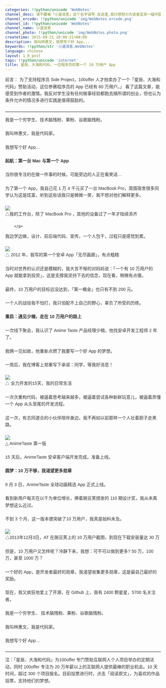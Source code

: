 ```yaml
---
categories: !!python/unicode 'WebNotes'
channel_desc: 请不要被「小道消息」这个名字误导.在这里,我只想努力为读者呈现一幅中国互联网的清明上河图.
channel_ercode: !!python/unicode 'img/WebNotes.ercode.png'
channel_id: !!python/unicode 'WebNotes'
channel_name: 小道消息
channel_photo: !!python/unicode 'img/WebNotes.photo.png'
createtime: 2015-09-21 10:08:21+00:00
description: 我叫林惠文，我想写个好 App...
keywords: !!python/str '小道消息,WebNotes'
language: chinese
layout: 1_0_post
tags: !!python/unicode 'internet'
title: 星辰、大海和代码，一位程序员的第一个 10 万用户 App
---
```

<div class="rich_media_content" id="js_content">
<p style="font-family: Avenir, sans-serif; line-height: 1.6em; border: 0px; margin-top: 2px; margin-bottom: 22px; padding: 0px; outline: 0px; color: rgb(51, 51, 51); white-space: normal;">
         前言：
         <span style="color: rgb(51, 51, 51); font-family: Avenir, sans-serif;">
          为了支持程序员 Side Project，100offer 人才拍卖办了一个「星辰、大海和代码」赞助活动，这位参赛程序员的 App 已经有 60 万用户。」
         </span>
         看了这篇文章，能感受到作者的激情。我反对学生没有任何做事经验都跑去搞所谓的创业，但也认为条件允许的情况多进行实践是值得鼓励的。
        </p>
<hr style="font-family: Avenir, sans-serif; line-height: 1.6em; border-right-width: 0px; border-bottom-width: 0px; border-left-width: 0px; border-top-style: solid; border-top-color: rgb(234, 234, 234); height: 1px; margin: 1em 0px; padding: 0px; color: rgb(51, 51, 51); white-space: normal;"/>
<p style="font-family: Avenir, sans-serif; line-height: 1.6em; border: 0px; margin-top: 2px; margin-bottom: 22px; padding: 0px; outline: 0px; color: rgb(51, 51, 51); white-space: normal;">
         我是一个穷学生、技术脑残粉、果粉、谷歌脑残粉。
        </p>
<p style="font-family: Avenir, sans-serif; line-height: 1.6em; border: 0px; margin-top: 2px; margin-bottom: 22px; padding: 0px; outline: 0px; color: rgb(51, 51, 51); white-space: normal;">
         我叫林惠文，我是代码家。
        </p>
<p style="font-family: Avenir, sans-serif; line-height: 1.6em; border: 0px; margin-top: 2px; margin-bottom: 22px; padding: 0px; outline: 0px; color: rgb(51, 51, 51); white-space: normal;">
         我想写个好 App…
        </p>
<p style="font-family: Avenir, sans-serif; line-height: 1.6em; border: 0px; margin-top: 2px; margin-bottom: 22px; padding: 0px; outline: 0px; color: rgb(51, 51, 51); white-space: normal;">
<strong>
          起航：第一台 Mac 与第一个 App
         </strong>
</p>
<p style="font-family: Avenir, sans-serif; line-height: 1.6em; border: 0px; margin-top: 2px; margin-bottom: 22px; padding: 0px; outline: 0px; color: rgb(51, 51, 51); white-space: normal;">
         当你很专注的在做一件事的时候，可能旁边的人正在看笑话…
        </p>
<p style="font-family: Avenir, sans-serif; line-height: 1.6em; border: 0px; margin-top: 2px; margin-bottom: 22px; padding: 0px; outline: 0px; color: rgb(51, 51, 51); white-space: normal;">
         为了第一个 App，我自己花 1 万 4 千元买了一台 MacBook Pro，周围宿舍很多同学认为这是炫富，听到这些话我只是微微一笑，我不想对他们解释更多。
        </p>
<p style="font-family: Avenir, sans-serif; line-height: 1.6em; border: 0px; margin-top: 2px; margin-bottom: 22px; padding: 0px; outline: 0px; color: rgb(51, 51, 51); white-space: normal;">
<img data-ratio="0.75" data-s="300,640" data-src="" data-type="jpeg" data-w="440" src="{{ '/img/ow5rEn8QGlG1CvVNibJeriaeJtDaOWcVMicHIEYu8QlzQfHOIreVcfOF16FXQcGdWuyULiaL8WTeA1arCvLBYjaOzg.jpeg' | prepend: site.img | replace: '//','/' }}"/>
<br/>
          △我的工作台，除了
          <span style="color: rgb(51, 51, 51); font-family: Avenir, sans-serif;">
           MacBook Pro
          </span>
          ，其他的设备过了一年才陆续添齐
         
        </p>
<p style="font-family: Avenir, sans-serif; line-height: 1.6em; border: 0px; margin-top: 2px; margin-bottom: 22px; padding: 0px; outline: 0px; color: rgb(51, 51, 51); white-space: normal;">
         我边学边做，设计、前后端代码、宣传，一个人包干，过程只是感觉到累。
        </p>
<p style="font-family: Avenir, sans-serif; line-height: 1.6em; border: 0px; margin-top: 2px; margin-bottom: 22px; padding: 0px; outline: 0px; color: rgb(51, 51, 51); white-space: normal;">
<img data-ratio="0.8336520076481836" data-s="300,640" data-src="" data-type="jpeg" data-w="" src="{{ '/img/ow5rEn8QGlG1CvVNibJeriaeJtDaOWcVMicOibCUg47YChUIlR17sbDJBsiaGFiaF3pmaZyyK2dFlFHibt9gOIiaLw6BOA.jpeg' | prepend: site.img | replace: '//','/' }}"/>
<br/>
         △ 2012 年，我写的第一个安卓 App「无尽画廊」，有点粗糙
        </p>
<p style="font-family: Avenir, sans-serif; line-height: 1.6em; border: 0px; margin-top: 2px; margin-bottom: 22px; padding: 0px; outline: 0px; color: rgb(51, 51, 51); white-space: normal;">
         当时对世界的认识还是模糊的，我大言不惭的对妈妈说：「一个有 10 万用户的 App 就能拿到投资」，这是支撑我坚持下去的信念，现在看，稍微有点傻。
        </p>
<p style="font-family: Avenir, sans-serif; line-height: 1.6em; border: 0px; margin-top: 2px; margin-bottom: 22px; padding: 0px; outline: 0px; color: rgb(51, 51, 51); white-space: normal;">
         最终，10 万用户的目标远没达到，「第一桶金」也只有不到 200 元。
        </p>
<p style="font-family: Avenir, sans-serif; line-height: 1.6em; border: 0px; margin-top: 2px; margin-bottom: 22px; padding: 0px; outline: 0px; color: rgb(51, 51, 51); white-space: normal;">
         一个人的战役我不怕打，我只怕配不上自己的野心，辜负了所受的历练。
        </p>
<p style="font-family: Avenir, sans-serif; line-height: 1.6em; border: 0px; margin-top: 2px; margin-bottom: 22px; padding: 0px; outline: 0px; color: rgb(51, 51, 51); white-space: normal;">
<strong>
          重启：遇见少楠，走在 10 万用户的路上
         </strong>
</p>
<p style="font-family: Avenir, sans-serif; line-height: 1.6em; border: 0px; margin-top: 2px; margin-bottom: 22px; padding: 0px; outline: 0px; color: rgb(51, 51, 51); white-space: normal;">
         一次线下聚会，我认识了 Anime Taste 产品经理少楠，他找安卓开发工程师 2 年了。
        </p>
<p style="font-family: Avenir, sans-serif; line-height: 1.6em; border: 0px; margin-top: 2px; margin-bottom: 22px; padding: 0px; outline: 0px; color: rgb(51, 51, 51); white-space: normal;">
         我俩一见如故，他重新点燃了我要写一个好 App 的梦想。
        </p>
<p style="font-family: Avenir, sans-serif; line-height: 1.6em; border: 0px; margin-top: 2px; margin-bottom: 22px; padding: 0px; outline: 0px; color: rgb(51, 51, 51); white-space: normal;">
         一周后，我在博客上郑重写下承诺：同学，等我好消息！
        </p>
<p style="font-family: Avenir, sans-serif; line-height: 1.6em; border: 0px; margin-top: 2px; margin-bottom: 22px; padding: 0px; outline: 0px; color: rgb(51, 51, 51); white-space: normal;">
<img data-ratio="0.5610328638497653" data-src="" data-type="gif" data-w="426" src="{{ '/img/ow5rEn8QGlG1CvVNibJeriaeJtDaOWcVMicsBbVIPSElgPI0C8z9PEWTEDH32Kr0Hrfw8IULF8yGmM4YVoibu8Elbg.gif' | prepend: site.img | replace: '//','/' }}"/>
<br/>
         △ 全力开发的15天，我的日常生活
        </p>
<p style="font-family: Avenir, sans-serif; line-height: 1.6em; border: 0px; margin-top: 2px; margin-bottom: 22px; padding: 0px; outline: 0px; color: rgb(51, 51, 51); white-space: normal;">
         一次次重构代码，被逼着思考越来越多，被逼着尝试各种新鲜玩意儿，被逼着弄懂一个 App 从头至尾的开发流程。
        </p>
<p style="font-family: Avenir, sans-serif; line-height: 1.6em; border: 0px; margin-top: 2px; margin-bottom: 22px; padding: 0px; outline: 0px; color: rgb(51, 51, 51); white-space: normal;">
         这一次，有志同道合的小伙伴陪伴身边，我不再如以前那样一个人壮着胆子走黑路。
        </p>
<p style="font-family: Avenir, sans-serif; line-height: 1.6em; border: 0px; margin-top: 2px; margin-bottom: 22px; padding: 0px; outline: 0px; color: rgb(51, 51, 51); white-space: normal;">
<img data-ratio="0.6749521988527725" data-s="300,640" data-src="" data-type="jpeg" data-w="" src="{{ '/img/ow5rEn8QGlG1CvVNibJeriaeJtDaOWcVMicl7Wlg9ibRLlIpQfHyJ3oYmlZMI4MuAxVaXooukFm1ibXYbiag6Sm8eqGw.jpeg' | prepend: site.img | replace: '//','/' }}"/>
<br/>
         △ AnimeTaste 第一版
        </p>
<p style="font-family: Avenir, sans-serif; line-height: 1.6em; border: 0px; margin-top: 2px; margin-bottom: 22px; padding: 0px; outline: 0px; color: rgb(51, 51, 51); white-space: normal;">
         15 天后，AnimeTaste 安卓客户端开发完成，准备上线。
        </p>
<p style="font-family: Avenir, sans-serif; line-height: 1.6em; border: 0px; margin-top: 2px; margin-bottom: 22px; padding: 0px; outline: 0px; color: rgb(51, 51, 51); white-space: normal;">
<strong>
          圆梦：10 万不够，我渴望更多勋章
         </strong>
</p>
<p style="font-family: Avenir, sans-serif; line-height: 1.6em; border: 0px; margin-top: 2px; margin-bottom: 22px; padding: 0px; outline: 0px; color: rgb(51, 51, 51); white-space: normal;">
         9 月 3 日，AnimeTaste 全球动画精选 App 正式上线。
        </p>
<p style="font-family: Avenir, sans-serif; line-height: 1.6em; border: 0px; margin-top: 2px; margin-bottom: 22px; padding: 0px; outline: 0px; color: rgb(51, 51, 51); white-space: normal;">
         看到新用户每天在以千为单位增长，捧着豌豆荚颁发的 110 期设计奖，我从未离梦想这么近过。
        </p>
<p style="font-family: Avenir, sans-serif; line-height: 1.6em; border: 0px; margin-top: 2px; margin-bottom: 22px; padding: 0px; outline: 0px; color: rgb(51, 51, 51); white-space: normal;">
         不到 3 个月，这一版本便突破了10 万用户，我真是始料未及。
        </p>
<p style="font-family: Avenir, sans-serif; line-height: 1.6em; border: 0px; margin-top: 2px; margin-bottom: 22px; padding: 0px; outline: 0px; color: rgb(51, 51, 51); white-space: normal;">
<img data-ratio="0.47418738049713194" data-s="300,640" data-src="" data-type="png" data-w="" src="{{ '/img/ow5rEn8QGlG1CvVNibJeriaeJtDaOWcVMicCLynK3fVWGbwhs82sgheqFREL6ibf6QXjTE3pzSBDTbNfp2qG6LYmeQ.png' | prepend: site.img | replace: '//','/' }}"/>
<br/>
         △2013年12月3日，AT 在豌豆荚上的 10 万用户截图，到现在下载安装量达 30 万
        </p>
<p style="font-family: Avenir, sans-serif; line-height: 1.6em; border: 0px; margin-top: 2px; margin-bottom: 22px; padding: 0px; outline: 0px; color: rgb(51, 51, 51); white-space: normal;">
         但是，10 万用户又怎样呢？冷静下来，我想：可不可以做到更多? 50 万，100 万，甚至 1000 万？
        </p>
<p style="font-family: Avenir, sans-serif; line-height: 1.6em; border: 0px; margin-top: 2px; margin-bottom: 22px; padding: 0px; outline: 0px; color: rgb(51, 51, 51); white-space: normal;">
         一个好的 App，是开发者最好的勋章，我渴望收集更多勋章，这是最自己最好的奖励。
        </p>
<p style="font-family: Avenir, sans-serif; line-height: 1.6em; border: 0px; margin-top: 2px; margin-bottom: 22px; padding: 0px; outline: 0px; color: rgb(51, 51, 51); white-space: normal;">
         现在，我又疯狂地爱上了开源，在 Github 上，我有 2400 颗星星，5700 名关注者。
        </p>
<p style="font-family: Avenir, sans-serif; line-height: 1.6em; border: 0px; margin-top: 2px; margin-bottom: 22px; padding: 0px; outline: 0px; color: rgb(51, 51, 51); white-space: normal;">
         我是一个穷学生、
         <span style="color: rgb(51, 51, 51); font-family: Avenir, sans-serif;">
          技术脑残粉、果粉、谷歌脑残粉。
         </span>
</p>
<p style="font-family: Avenir, sans-serif; line-height: 1.6em; border: 0px; margin-top: 2px; margin-bottom: 22px; padding: 0px; outline: 0px; color: rgb(51, 51, 51); white-space: normal;">
         我叫林惠文，我是代码家。
        </p>
<p style="font-family: Avenir, sans-serif; line-height: 1.6em; border: 0px; margin-top: 2px; margin-bottom: 22px; padding: 0px; outline: 0px; color: rgb(51, 51, 51); white-space: normal;">
         我想写个好 App…
        </p>
<hr style="font-family: Avenir, sans-serif; line-height: 1.6em; border-right-width: 0px; border-bottom-width: 0px; border-left-width: 0px; border-top-style: solid; border-top-color: rgb(234, 234, 234); height: 1px; margin: 1em 0px; padding: 0px; color: rgb(51, 51, 51); white-space: normal;"/>
<p style="font-family: Avenir, sans-serif; line-height: 1.6em; border: 0px; margin-top: 2px; margin-bottom: 22px; padding: 0px; outline: 0px; color: rgb(51, 51, 51); white-space: normal;">
         注：「星辰、大海和代码」为100offer 专门赞助互联网人个人项目举办的定期活动，同时 100offer 专注为 20 万年薪以上的互联网人提供最棒的职业机会。10 天时间，超过 300 个项目报名。目前投票进行时，点击「阅读原文」，为喜欢的作品投票，支持他们的梦想。
        </p>
<p>
<br/>
</p>
</div>